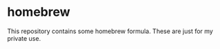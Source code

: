 homebrew
===============

This repository contains some homebrew formula.
These are just for my private use.
